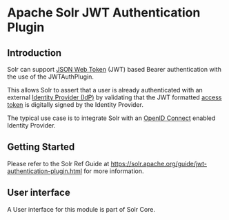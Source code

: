 Apache Solr JWT Authentication Plugin
=====================================

Introduction
------------
Solr can support [JSON Web Token](https://en.wikipedia.org/wiki/JSON_Web_Token) (JWT) based 
Bearer authentication with the use of the JWTAuthPlugin.

This allows Solr to assert that a user is already authenticated with an external 
[Identity Provider (IdP)](https://en.wikipedia.org/wiki/Identity_provider) by validating 
that the JWT formatted [access token](https://en.wikipedia.org/wiki/Access_token) 
is digitally signed by the Identity Provider.

The typical use case is to integrate Solr with an [OpenID Connect](https://en.wikipedia.org/wiki/OpenID_Connect) 
enabled Identity Provider.


Getting Started
---------------
Please refer to the Solr Ref Guide at https://solr.apache.org/guide/jwt-authentication-plugin.html
for more information.

User interface
--------------
A User interface for this module is part of Solr Core.